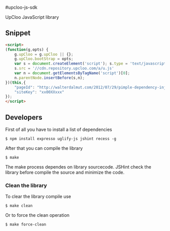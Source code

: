 #upcloo-js-sdk

UpCloo JavaScript library

## Snippet

```html
<script>
(function(g,opts) {
    g.upCloo = g.upCloo || {};
    g.upCloo.bootStrap = opts;
	var s = document.createElement('script'); s.type = 'text/javascript'; s.async = true;
    s.src = '//cdn.repository.upcloo.com/a/u.js'
	var n = document.getElementsByTagName('script')[0];
    n.parentNode.insertBefore(s,n);
})(this,{
    "pageId": "http://walterdalmut.com/2012/07/29/pimple-dependency-injection-su-zendcache/",
    "siteKey": "xx00XXxxx"
});
</script>
```

## Developers

First of all you have to install a list of dependencies

```
$ npm install expresso uglify-js jshint recess -g
```

After that you can compile the library

```
$ make
```

The make process dependes on library sourcecode. JSHint check the
library before compile the source and minimize the code.

### Clean the library

To clear the library compile use

```
$ make clean
```

Or to force the clean operation

```
$ make force-clean
```
